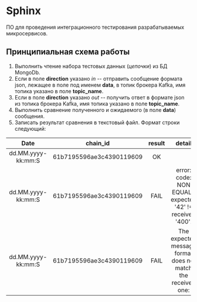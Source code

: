 # Sphinx

ПО для проведения интеграционного тестирования разрабатываемых микросервисов.

## Принципиальная схема работы

1. Выполнить чтение набора тестовых данных (*цепочки*) из БД MongoDb.
2. Если в поле **direction** указано *in* -- отправить сообщение формата json, лежащее в поле под именем **data**, в
   топик брокера Kafka, имя топика указано в поле **topic_name**.
3. Если в поле **direction** указано *out* -- получить ответ в формате json из топика брокера Kafka, имя топика указано
   в поле **topic_name**.
4. Выполнить сравнение полученного и ожидаемого (в поле **data**) сообщения.
5. Записать результат сравнения в текстовый файл. Формат строки следующий:

|        Date       |          chain_id         |  result | detail |
|:-----------------:|:-------------------------:|:-------:|:------:|
| dd.MM.yyyy-kk:mm:S|  61b7195596ae3c4390119609 |    OK   |        |
| dd.MM.yyyy-kk:mm:S|  61b7195596ae3c4390119609 |   FAIL  | error: code: NON EQUALS expected '42' != received '400'. |
| dd.MM.yyyy-kk:mm:S|  61b7195596ae3c4390119609 |   FAIL  | The expected message format does not match the received one: |
